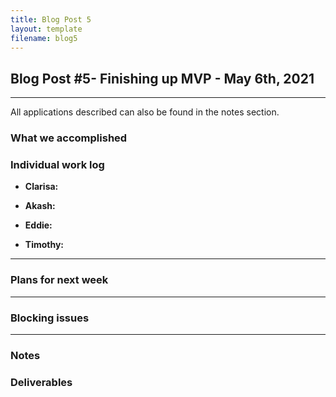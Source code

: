 ```yaml
---
title: Blog Post 5
layout: template
filename: blog5
---
```


## Blog Post #5- Finishing up MVP - May 6th, 2021

<hr>

All applications described can also be found in the notes section.

### What we accomplished





### Individual work log

- **Clarisa:** 

- **Akash:** 

- **Eddie:** 

- **Timothy:** 

<hr>

### Plans for next week


<hr>

### Blocking issues


<hr>

### Notes


### Deliverables


